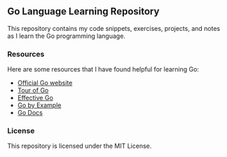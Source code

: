 ## Go Language Learning Repository

This repository contains my code snippets, exercises, projects, and notes as I learn the Go programming language.

### Resources

Here are some resources that I have found helpful for learning Go:

* [Official Go website](https://golang.org/)
* [Tour of Go](https://tour.golang.org/)
* [Effective Go](https://dave.cheney.net/2014/09/01/effective-go/)
* [Go by Example](https://gobyexample.com/)
* [Go Docs](https://pkg.go.dev/)

### License

This repository is licensed under the MIT License.
